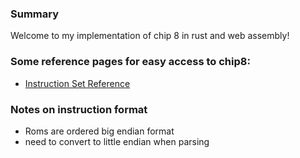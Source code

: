 ### Summary
Welcome to my implementation of chip 8 in rust and web assembly!

### Some reference pages for easy access to chip8:
- [Instruction Set Reference](https://github.com/mattmikolay/chip-8/wiki/CHIP%E2%80%908-Instruction-Set)

### Notes on instruction format
- Roms are ordered big endian format
- need to convert to little endian when parsing
